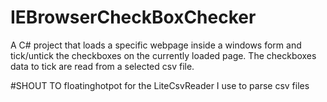 # IEBrowserCheckBoxChecker
A C# project that loads a specific webpage inside a windows form and tick/untick the checkboxes on the currently loaded page. The checkboxes data to tick are read from a selected csv file.

#SHOUT TO floatinghotpot
for the LiteCsvReader I use to parse csv files

